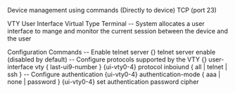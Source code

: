 Device management using commands (Directly to device)
TCP (port 23)

VTY User Interface
Virtual Type Terminal
-- System allocates a user interface to mange and monitor the current session between the device and the user

Configuration Commands
-- Enable telnet server
{} telnet server enable (disabled by default)
-- Configure protocols supported by the VTY
{} user-interface vty <first-ui-number> { last-ui9-number }
{ui-vty0-4} protocol inboiund { all | telnet | ssh }
-- Configure authentication
{ui-vty0-4} authentication-mode { aaa | none | password }
{ui-vty0-4} set authentication password cipher

